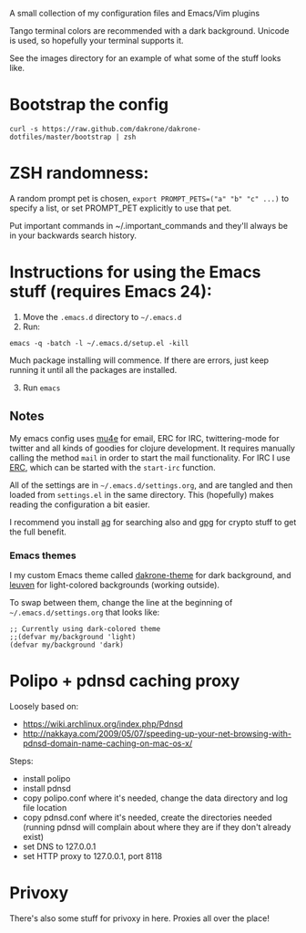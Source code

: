 A small collection of my configuration files and Emacs/Vim plugins

Tango terminal colors are recommended with a dark background. Unicode
is used, so hopefully your terminal supports it.

See the images directory for an example of what some of the stuff looks like.

# Bootstrap the config

```
curl -s https://raw.github.com/dakrone/dakrone-dotfiles/master/bootstrap | zsh
```

# ZSH randomness:

A random prompt pet is chosen, `export PROMPT_PETS=("a" "b" "c" ...)` to
specify a list, or set PROMPT_PET explicitly to use that pet.

Put important commands in ~/.important_commands and they'll always be
in your backwards search history.

# Instructions for using the Emacs stuff (requires Emacs 24):

1. Move the `.emacs.d` directory to `~/.emacs.d`
2. Run:

```
emacs -q -batch -l ~/.emacs.d/setup.el -kill
```

Much package installing will commence. If there are errors, just keep
running it until all the packages are installed.

3. Run `emacs`

## Notes

My emacs config uses [mu4e](http://www.djcbsoftware.nl/code/mu/mu4e.html) for
email, ERC for IRC, twittering-mode for twitter and all kinds of goodies for
clojure development. It requires manually calling the method `mail` in order to
start the mail functionality. For IRC I use
[ERC](http://www.emacswiki.org/emacs/ERC), which can be started with the
`start-irc` function.

All of the settings are in `~/.emacs.d/settings.org`, and are tangled and then
loaded from `settings.el` in the same directory. This (hopefully) makes reading
the configuration a bit easier.

I recommend you install [ag](https://github.com/ggreer/the_silver_searcher) for
searching also and [gpg](http://www.gnupg.org/) for crypto stuff to get the full
benefit.

### Emacs themes

I my custom Emacs theme called
[dakrone-theme](https://github.com/dakrone/dakrone-theme) for dark background,
and [leuven](https://github.com/fniessen/emacs-leuven-theme) for light-colored
backgrounds (working outside).

To swap between them, change the line at the beginning of
`~/.emacs.d/settings.org` that looks like:

```
;; Currently using dark-colored theme
;;(defvar my/background 'light)
(defvar my/background 'dark)
```

# Polipo + pdnsd caching proxy

Loosely based on:
- https://wiki.archlinux.org/index.php/Pdnsd
- http://nakkaya.com/2009/05/07/speeding-up-your-net-browsing-with-pdnsd-domain-name-caching-on-mac-os-x/

Steps:
- install polipo
- install pdnsd
- copy polipo.conf where it's needed, change the data directory and
  log file location
- copy pdnsd.conf where it's needed, create the directories needed
  (running pdnsd will complain about where they are if they don't
  already exist)
- set DNS to 127.0.0.1
- set HTTP proxy to 127.0.0.1, port 8118

# Privoxy

There's also some stuff for privoxy in here. Proxies all over the place!
